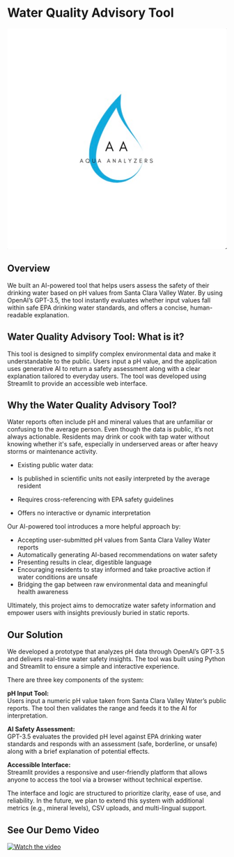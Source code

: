 # Water Quality Advisory Tool

<!--
![GitHub Logo](/CASExplorer.png) 
-->
![Alt Text](/AquaAnalyzer.png)

##

## Overview

We built an AI-powered tool that helps users assess the safety of their drinking water based on pH values from Santa Clara Valley Water. By using OpenAI’s GPT-3.5, the tool instantly evaluates whether input values fall within safe EPA drinking water standards, and offers a concise, human-readable explanation.

## Water Quality Advisory Tool: What is it?

This tool is designed to simplify complex environmental data and make it understandable to the public. Users input a pH value, and the application uses generative AI to return a safety assessment along with a clear explanation tailored to everyday users. The tool was developed using Streamlit to provide an accessible web interface.

## Why the Water Quality Advisory Tool?

Water reports often include pH and mineral values that are unfamiliar or confusing to the average person. Even though the data is public, it’s not always actionable. Residents may drink or cook with tap water without knowing whether it's safe, especially in underserved areas or after heavy storms or maintenance activity.

- Existing public water data:

- Is published in scientific units not easily interpreted by the average resident  
- Requires cross-referencing with EPA safety guidelines  
- Offers no interactive or dynamic interpretation  

Our AI-powered tool introduces a more helpful approach by:

- Accepting user-submitted pH values from Santa Clara Valley Water reports  
- Automatically generating AI-based recommendations on water safety  
- Presenting results in clear, digestible language  
- Encouraging residents to stay informed and take proactive action if water conditions are unsafe  
- Bridging the gap between raw environmental data and meaningful health awareness  

Ultimately, this project aims to democratize water safety information and empower users with insights previously buried in static reports.

## Our Solution

We developed a prototype that analyzes pH data through OpenAI’s GPT-3.5 and delivers real-time water safety insights. The tool was built using Python and Streamlit to ensure a simple and interactive experience.

There are three key components of the system:

**pH Input Tool:**  
Users input a numeric pH value taken from Santa Clara Valley Water’s public reports. The tool then validates the range and feeds it to the AI for interpretation.

**AI Safety Assessment:**  
GPT-3.5 evaluates the provided pH level against EPA drinking water standards and responds with an assessment (safe, borderline, or unsafe) along with a brief explanation of potential effects.

**Accessible Interface:**  
Streamlit provides a responsive and user-friendly platform that allows anyone to access the tool via a browser without technical expertise.

The interface and logic are structured to prioritize clarity, ease of use, and reliability. In the future, we plan to extend this system with additional metrics (e.g., mineral levels), CSV uploads, and multi-lingual support.

## See Our Demo Video
[![Watch the video](demovid_icon.png)](https://www.youtube.com/watch?v=your_demo_link_here) 

<!--
[![IMAGE ALT TEXT HERE](/CASExplorer.png)](https://youtu.be/your_demo_link_here)
-->

